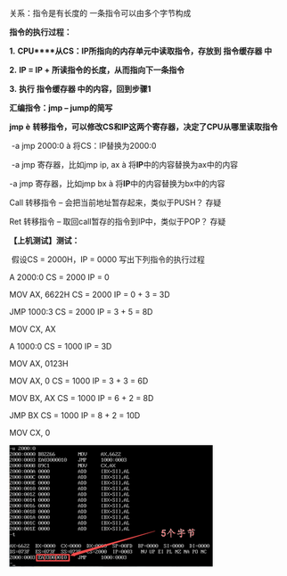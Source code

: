 关系：指令是有长度的 一条指令可以由多个字节构成

 

**指令的执行过程：**

**1.**   **CPU****从CS：IP所指向的内存单元中读取指令，存放到 指令缓存器 中**

**2.**   **IP = IP +** **所读指令的长度，从而指向下一条指令**

**3.**   **执行 指令缓存器 中的内容，回到步骤1**

 

**汇编指令：jmp – jump的简写**

**jmp** **è** **转移指令，可以修改CS和IP这两个寄存器，决定了CPU从哪里读取指令**

​    -a jmp 2000:0 à 将CS：IP替换为2000:0

​    -a jmp 寄存器，比如jmp ip, ax à 将**IP**中的内容替换为ax中的内容

-a jmp 寄存器，比如jmp bx à 将**IP**中的内容替换为bx中的内容



Call 转移指令 – 会把当前地址暂存起来，类似于PUSH？            存疑

Ret 转移指令 – 取回call暂存的指令到IP中，类似于POP？         存疑

 

**【上机测试】测试：**

​                                 假设CS = 2000H，IP = 0000 写出下列指令的执行过程

A 2000:0           CS = 2000   IP = 0

MOV AX, 6622H     CS = 2000   IP = 0 + 3 = 3D

JMP 1000:3         CS = 2000   IP = 3 + 5 = 8D 

MOV CX, AX

 

A 1000:0           CS = 1000   IP = 3D

MOV AX, 0123H     

MOV AX, 0         CS = 1000   IP = 3 + 3 = 6D

MOV BX, AX        CS = 1000   IP = 6 + 2 = 8D

JMP BX            CS = 1000   IP = 8 + 2 = 10D

MOV CX, 0

![image-20220506154935017](res/13.IP寄存器和指令/image-20220506154935017.png)